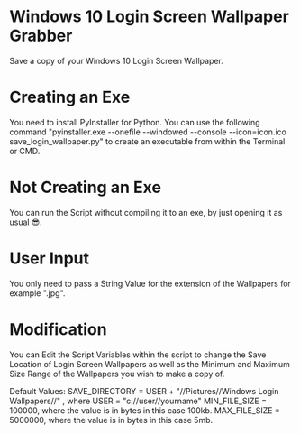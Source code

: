 # Windows 10 Login Screen Wallpaper Grabber
Save a copy of your Windows 10 Login Screen Wallpaper.

# Creating an Exe
You need to install PyInstaller for Python.
You can use the following command "pyinstaller.exe --onefile --windowed --console --icon=icon.ico save_login_wallpaper.py" to create an executable from within the Terminal or CMD.

# Not Creating an Exe
You can run the Script without compiling it to an exe, by just opening it as usual 😎.

# User Input
You only need to pass a String Value for the extension of the Wallpapers for example ".jpg".

# Modification
You can Edit the Script Variables within the script to change the Save Location of Login Screen Wallpapers as well as the Minimum and Maximum Size Range of the Wallpapers you wish to make a copy of.

Default Values:
SAVE_DIRECTORY = USER + "//Pictures//Windows Login Wallpapers//" , where USER = "c://user//yourname"
MIN_FILE_SIZE = 100000, where the value is in bytes in this case 100kb.
MAX_FILE_SIZE = 5000000, where the value is in bytes in this case 5mb.
